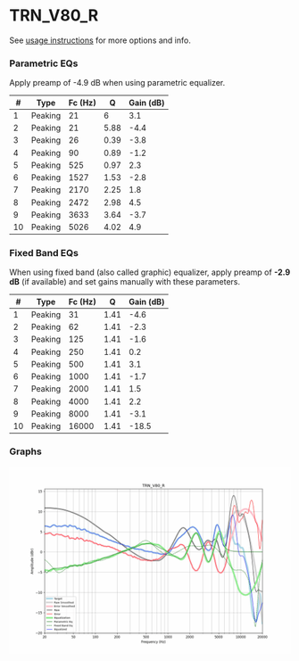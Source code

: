 # TRN_V80_R
See [usage instructions](https://github.com/jaakkopasanen/AutoEq#usage) for more options and info.

### Parametric EQs
Apply preamp of -4.9 dB when using parametric equalizer.

|   # | Type    |   Fc (Hz) |    Q |   Gain (dB) |
|-----|---------|-----------|------|-------------|
|   1 | Peaking |        21 | 6    |         3.1 |
|   2 | Peaking |        21 | 5.88 |        -4.4 |
|   3 | Peaking |        26 | 0.39 |        -3.8 |
|   4 | Peaking |        90 | 0.89 |        -1.2 |
|   5 | Peaking |       525 | 0.97 |         2.3 |
|   6 | Peaking |      1527 | 1.53 |        -2.8 |
|   7 | Peaking |      2170 | 2.25 |         1.8 |
|   8 | Peaking |      2472 | 2.98 |         4.5 |
|   9 | Peaking |      3633 | 3.64 |        -3.7 |
|  10 | Peaking |      5026 | 4.02 |         4.9 |

### Fixed Band EQs
When using fixed band (also called graphic) equalizer, apply preamp of **-2.9 dB** (if available) and set gains manually with these parameters.

|   # | Type    |   Fc (Hz) |    Q |   Gain (dB) |
|-----|---------|-----------|------|-------------|
|   1 | Peaking |        31 | 1.41 |        -4.6 |
|   2 | Peaking |        62 | 1.41 |        -2.3 |
|   3 | Peaking |       125 | 1.41 |        -1.6 |
|   4 | Peaking |       250 | 1.41 |         0.2 |
|   5 | Peaking |       500 | 1.41 |         3.1 |
|   6 | Peaking |      1000 | 1.41 |        -1.7 |
|   7 | Peaking |      2000 | 1.41 |         1.5 |
|   8 | Peaking |      4000 | 1.41 |         2.2 |
|   9 | Peaking |      8000 | 1.41 |        -3.1 |
|  10 | Peaking |     16000 | 1.41 |       -18.5 |

### Graphs
![](./TRN_V80_R.png)
